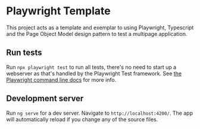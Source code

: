 # Playwright Template

This project acts as a template and exemplar to using Playwright, Typescript and the Page Object Model design pattern to test a multipage application.

## Run tests

Run `npx playwright test` to run all tests, there's no need to start up a webserver as that's handled by the Playwright Test framework. See [the Playwright command line docs](https://playwright.dev/docs/test-cli) for more info.

## Development server

Run `ng serve` for a dev server. Navigate to `http://localhost:4200/`. The app will automatically reload if you change any of the source files.